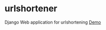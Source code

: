 # urlshortener

Django Web application for urlshortening [Demo](https://tactfulness.herokuapp.com/)
